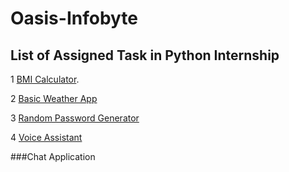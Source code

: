 # Oasis-Infobyte

## List of Assigned Task in Python Internship

1 [BMI Calculator](https://github.com/chandhiramouli-k/Oasis-Infobyte/blob/main/Oasis%20infobyte/BMI%20Calculator/bmi_calculator.py).

2 [Basic Weather App](https://github.com/chandhiramouli-k/Oasis-Infobyte/blob/main/Oasis%20infobyte/Basic%20wheather%20App/basic_weather_app.py)

3 [Random Password Generator](https://github.com/chandhiramouli-k/Oasis-Infobyte/blob/main/Oasis%20infobyte/Random%20password%20generator/random_password_generator.py)

4 [Voice Assistant](https://github.com/chandhiramouli-k/Oasis-Infobyte/blob/main/Oasis%20infobyte/Voice%20Assistant/voice_assistant.py)

###Chat Application
